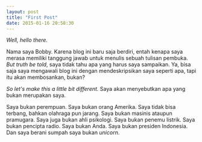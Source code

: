 ```yaml
---
layout: post
title: "First Post"
date: 2015-01-16 20:58:30
---
```


*Well, hello there.*

Nama saya Bobby. Karena blog ini baru saja berdiri, entah kenapa saya merasa memiliki tanggung jawab untuk menulis sebuah tulisan pembuka. *But truth be told*, saya tidak tahu apa yang harus saya sampaikan. Ya, bisa saja saya mengawali blog ini dengan mendeskripsikan saya seperti apa, tapi itu akan membosankan, bukan?

*So let's make this a little bit different.* Saya akan menyebutkan apa yang bukan merupakan saya.

Saya bukan perempuan. Saya bukan orang Amerika. Saya tidak bisa terbang, bahkan olahraga pun jarang. Saya bukan masinis ataupun pramugara. Saya juga bukan ahli psikologi. Saya bukan penemu listrik. Saya bukan pencipta radio. Saya bukan Anda. Saya bukan presiden Indonesia. Dan saya berani sumpah saya bukan *unicorn*.